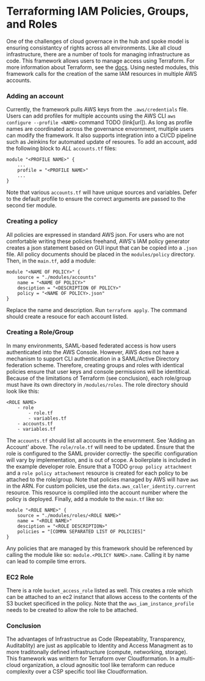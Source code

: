 # Terraforming IAM Policies, Groups, and Roles

One of the challenges of cloud governace in the hub and spoke model is ensuring consistantcy of rights across all environments. Like all cloud infrastructure, there are a number of tools for managing infrastructure as code. This framework allows users to manage access using Terraform. For more information about Terraform, see the [docs](https://www.terraform.io/docs/index.html). 
Using nested modules, this framework calls for the creation of the same IAM resources in multiple AWS accounts. 

### Adding an account

Currently, the framework pulls AWS keys from the `.aws/credentials` file. Users can add profiles for multiple accounts using the AWS CLI `aws configure --profile <NAME>` command TODO (link[url]). As long as profile names are coordinated across the governance envornment, multiple users can modify the framework. It also supports integration into a CI/CD pipeline such as Jeinkins for automated update of resoures.
To add an account, add the following block to *ALL* `accounts.tf` files:

```
module "<PROFILE NAME>" {
    ...
    profile = "<PROFILE NAME>"
    ...
}
```
Note that various `accounts.tf` will have unique sources and variables. Defer to the default profile to ensure the correct arguments are passed to the second tier module.


### Creating a policy

All policies are expressed in standard AWS json. For users who are not comfortable writing these policies freehand, AWS's IAM policy generator creates a json statement based on GUI input that can be copied into a `.json` file. All policy documents should be placed in the `modules/policy` directory. Then, in the `main.tf`, add a module:
```
module "<NAME OF POLICY>" {
    source = "./modules/accounts"
    name = "<NAME OF POLICY>"
    desciption = "<DESCRIPTION OF POLICY>"
    policy = "<NAME OF POLICY>.json"
}
```
Replace the name and description. Run `terraform apply`. The command should create a resouce for each account listed.

### Creating a Role/Group

In many environments, SAML-based federated access is how users authenticated into the AWS Console. However, AWS does not have a mechanism to support CLI authentication in a SAML/Active Directory federation scheme. Therefore, creating groups and roles with identical policies ensure that user keys and console permissions will be identitical. 
Because of the limitations of Terraform (see conclusion), each role/group must have its own directory in `/modules/roles`. The role directory should look like this:
```
<ROLE NAME>
    - role
        - role.tf
        - variables.tf
    - accounts.tf
    - variables.tf
```

The `accounts.tf` should list all accounts in the envornment. See 'Adding an Account' above. The `role/role.tf` will need to be updated. Ensure that the role is configured to the SAML provider correctly- the specific configuration will vary by implementation, and is out of scope. A boilerplate is included in the example developer role. 
Ensure that a TODO `group policy attachment` and a `role policy attachement` resource is created for each policy to be attached to the role/group. Note that policies managed by AWS will have `aws` in the ARN. For custom policies, use the `data.aws_caller_identity.current` resource. This resource is compliled into the account number where the policy is deployed.
Finally, add a module to the `main.tf` like so:
```
module "<ROLE NAME>" {
    source = "./modules/roles/<ROLE NAME>"
    name = "<ROLE NAME>"
    desciption = "<ROLE DESCRIPTION>"
    policies = "[COMMA SEPARATED LIST OF POLICIES]"
}
```
Any policies that are managed by this framework should be referenced by calling the module like so: `module.<POLICY NAME>.name`. Calling it by name can lead to compile time errors. 

### EC2 Role
There is a role `bucket_access_role` listed as well. This creates a role which can be attached to an ec2 instanct that allows access to the contents of the S3 bucket specificed in the policy. Note that the `aws_iam_instance_profile` needs to be created to allow the role to be attached. 

### Conclusion
The advantages of Infrastructrue as Code (Repeatablity, Transparency, Auditablity) are just as applicable to Identity and Access Managment as to more traditonally defined infrastructure (compute, networking, storage). This framework was writtern for Terraform over Cloudformation. In a multi-cloud organization, a cloud agnositic tool like terraform can reduce complexity over a CSP specific tool like Cloudformation. 

